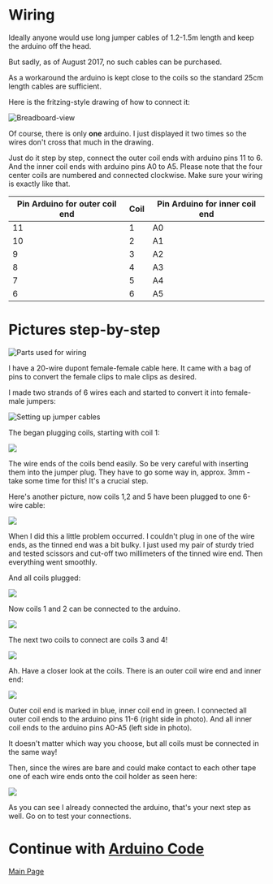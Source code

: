 
# Wiring

Ideally anyone would use long jumper cables of 1.2-1.5m length and keep the arduino off the head.

But sadly, as of August 2017, no such cables can be purchased.

As a workaround the arduino is kept close to the coils so the standard 25cm length cables are sufficient.

Here is the fritzing-style drawing of how to connect it:

![Breadboard-view](../images/wiring.png)

Of course, there is only **one** arduino. I just displayed it two times so the wires don't cross that much in the drawing.

Just do it step by step, connect the outer coil ends with arduino pins 11 to 6. And the inner coil ends with arduino pins A0 to A5.
Please note that the four center coils are numbered and connected clockwise. Make sure your wiring is exactly like that.
 
| Pin Arduino for outer coil end | Coil | Pin Arduino for inner coil end |
|----|----|----|
| 11 | 1 | A0 |
| 10 | 2 | A1 |
|  9 | 3 | A2 |
|  8 | 4 | A3 |
|  7 | 5 | A4 |
|  6 | 6 | A5 |

# Pictures step-by-step

![Parts used for wiring](../photos/parts-for-wiring.jpg)

I have a 20-wire dupont female-female cable here. It came with a bag of pins to convert the female clips to male clips as desired.

I made two strands of 6 wires each and started to convert it into female-male jumpers:

![Setting up jumper cables](../photos/male-headers.jpg) 

The began plugging coils, starting with coil 1:

![](../photos/plugging-coil1.jpg)

The wire ends of the coils bend easily. So be very careful with inserting them into the jumper plug.
They have to go some way in, approx. 3mm - take some time for this! It's a crucial step.

Here's another picture, now coils 1,2 and 5 have been plugged to one 6-wire cable:

![](../photos/plugging-coils2and5.jpg)


When I did this a little problem occurred.
I couldn't plug in one of the wire ends, as the tinned end was a bit bulky.
I just used my pair of sturdy tried and tested scissors and cut-off two millimeters of the tinned wire end.
Then everything went smoothly.


And all coils plugged:

![](../photos/all-coils-plugged.jpg)

Now coils 1 and 2 can be connected to the arduino. 

![](../photos/coils1and2-with-arduino.jpg)

The next two coils to connect are coils 3 and 4!

![](../photos/coils1to4-with-arduino.jpg)

Ah. Have a closer look at the coils. There is an outer coil wire end and inner end:

![](../photos/outer-inner-wire-ends.jpg)

Outer coil end is marked in blue, inner coil end in green.
I connected all outer coil ends to the arduino pins 11-6 (right side in photo).
And all inner coil ends to the arduino pins A0-A5 (left side in photo).

It doesn't matter which way you choose, but all coils must be connected in the same way!

Then, since the wires are bare and could make contact to each other tape one of each wire ends onto the coil holder as seen here:

![](../photos/blank-wires-partly-taped.jpg)

As you can see I already connected the arduino, that's your next step as well. Go on to test your connections.

# Continue with [Arduino Code](../code/README.md)

[Main Page](../README.md)
